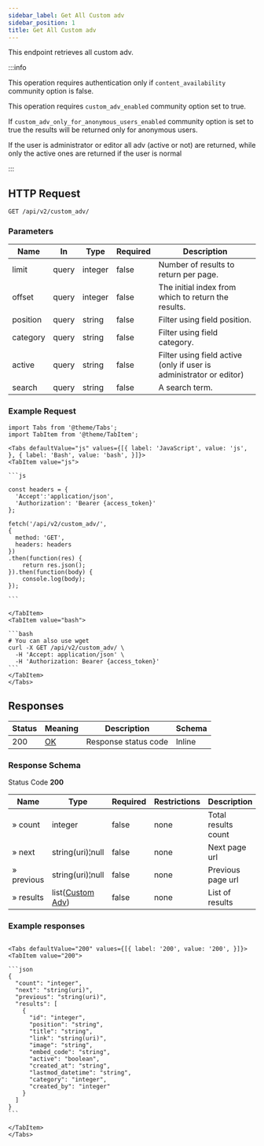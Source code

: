 ```yaml
---
sidebar_label: Get All Custom adv
sidebar_position: 1
title: Get All Custom adv
---
```


This endpoint retrieves all custom adv.

:::info

This operation requires authentication only if `content_availability` community option is false.

This operation requires `custom_adv_enabled` community option set to true.

If `custom_adv_only_for_anonymous_users_enabled` community option is set to true the results will be returned only for anonymous users.

If the user is administrator or editor all adv (active or not) are returned, while only the active ones are returned if the user is normal

:::


## HTTP Request

`GET /api/v2/custom_adv/`

### Parameters

|Name|In|Type|Required| Description                                                                                                  |
|---|---|---|---|--------------------------------------------------------------------------------------------------------------|
|limit|query|integer|false| Number of results to return per page.                                                                        |
|offset|query|integer|false| The initial index from which to return the results.                                                          |
|position|query|string|false| Filter using field position.                                                                                 |
|category|query|string|false| Filter using field category.                                                                                 |
|active|query|string|false| Filter using field active (only if user is administrator or editor) |
|search|query|string|false| A search term.                                                                                               |

### Example Request

````mdx-code-block
import Tabs from '@theme/Tabs';
import TabItem from '@theme/TabItem';

<Tabs defaultValue="js" values={[{ label: 'JavaScript', value: 'js', }, { label: 'Bash', value: 'bash', }]}>
<TabItem value="js">

```js

const headers = {
  'Accept':'application/json',
  'Authorization': 'Bearer {access_token}'
};

fetch('/api/v2/custom_adv/',
{
  method: 'GET',
  headers: headers
})
.then(function(res) {
    return res.json();
}).then(function(body) {
    console.log(body);
});

```

</TabItem>
<TabItem value="bash">

```bash
# You can also use wget
curl -X GET /api/v2/custom_adv/ \
  -H 'Accept: application/json' \
  -H 'Authorization: Bearer {access_token}'
```
</TabItem>
</Tabs>
````

## Responses

|Status|Meaning|Description|Schema|
|---|---|---|---|
|200|[OK](https://tools.ietf.org/html/rfc7231#section-6.3.1)|Response status code|Inline|

### Response Schema

Status Code **200**

|Name|Type|Required|Restrictions|Description|
|---|---|---|---|---|
|» count|integer|false|none|Total results count|
|» next|string(uri)¦null|false|none|Next page url|
|» previous|string(uri)¦null|false|none|Previous page url|
|» results|list([Custom Adv](/docs/apireference/v2/schemas/custom_adv))|false|none|List of results|

### Example responses


````mdx-code-block

<Tabs defaultValue="200" values={[{ label: '200', value: '200', }]}>
<TabItem value="200">

```json
{
  "count": "integer",
  "next": "string(uri)",
  "previous": "string(uri)",
  "results": [ 
    {
      "id": "integer",
      "position": "string",
      "title": "string",
      "link": "string(uri)",
      "image": "string",
      "embed_code": "string",
      "active": "boolean",
      "created_at": "string",
      "lastmod_datetime": "string",
      "category": "integer",
      "created_by": "integer"
    }
  ]
}
```

</TabItem>
</Tabs>
````




